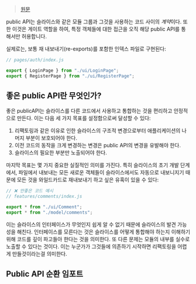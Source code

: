 > [원문](https://feature-sliced.design/docs/reference/public-api#public-api-for-cross-imports)

public API는 슬라이스와 같은 모듈 그룹과 그것을 사용하는 코드 사이의 *계약*이다. 또한 이것은 게이트 역할을 하여, 특정 객체들에 대한 접근을 오직 해당 public API를 통해서만 허용합니다.

실제로는, 보통 재 내보내기(re-exports)를 포함한 인덱스 파일로 구현된다:

```js
// pages/auth/index.js

export { LoginPage } from "./ui/LoginPage";
export { RegisterPage } from "./ui/RegisterPage";
```

## 좋은 public API란 무엇인가?
좋은 publicAPI는 슬라이스를 다른 코드에서 사용하고 통합하는 것을 편리하고 안정적으로 만든다. 이는 다음 세 가지 목표를 설정함으로써 달성할 수 있다:
1. 리팩토링과 같은 이유로 인한 슬라이스의 구조적 변경으로부터 애플리케이션의 나머지 부분이 보호되어야 한다.
2. 이전 코드의 동작을 크게 변경하는 변경은 public API의 변경을 유발해야 한다.
3. 슬라이스의 필요한 부분만 노출되어야 한다.

마지막 목표는 몇 가지 중요한 실질적인 의미를 가진다. 특히 슬라이스의 초기 개발 단계에서, 파일에서 내보내는 모든 새로운 객체들이 슬라이스에서도 자동으로 내보니지기 때문에 모든 것을 와일드카드로 재내보내기 하고 싶은 유혹이 있을 수 있다:
```js
// ❌ 안좋은 코드 예시
// features/comments/index.js

export * from "./ui/Comment";
export * from "./model/comments";
```

이는 슬라이스의 인터페이스가 무엇인지 쉽게 알 수 없기 때문에 슬라이스의 발견 가능성을 해친다. 인터페이스를 모른다는 것은 슬라이스를 어떻게 통합해야 하는지 이해하기 위해 코드를 깊이 파고들아 한다는 것을 의미한다. 또 다른 문제는 모듈의 내부를 실수로 노출할 수 있다는 것이다. 이는 누군가가 그것들에 의존하기 시작하면 리팩토링을 어렵게 만들것이라는걸 의미한다.

## Public API 순환 임포트

